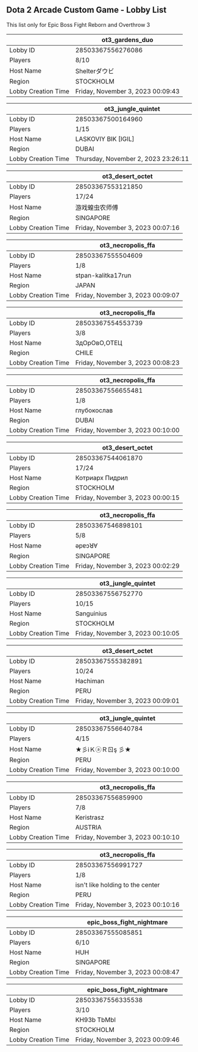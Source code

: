 ## Dota 2 Arcade Custom Game - Lobby List

This list only for Epic Boss Fight Reborn and Overthrow 3

|  | ot3_gardens_duo |
| ------ | ------ |
| Lobby ID | 28503367556276086 |
| Players | 8/10 |
| Host Name | Shelterダウビ |
| Region | STOCKHOLM |
| Lobby Creation Time | Friday, November 3, 2023 00:09:43 |


|  | ot3_jungle_quintet |
| ------ | ------ |
| Lobby ID | 28503367500164960 |
| Players | 1/15 |
| Host Name | LASKOVIY BIK [IGIL] |
| Region | DUBAI |
| Lobby Creation Time | Thursday, November 2, 2023 23:26:11 |


|  | ot3_desert_octet |
| ------ | ------ |
| Lobby ID | 28503367553121850 |
| Players | 17/24 |
| Host Name | 游戏蝗虫农师傅 |
| Region | SINGAPORE |
| Lobby Creation Time | Friday, November 3, 2023 00:07:16 |


|  | ot3_necropolis_ffa |
| ------ | ------ |
| Lobby ID | 28503367555504609 |
| Players | 1/8 |
| Host Name | stpan-kalitka17run |
| Region | JAPAN |
| Lobby Creation Time | Friday, November 3, 2023 00:09:07 |


|  | ot3_necropolis_ffa |
| ------ | ------ |
| Lobby ID | 28503367554553739 |
| Players | 3/8 |
| Host Name | ЗдOрOвO,ОТЕЦ |
| Region | CHILE |
| Lobby Creation Time | Friday, November 3, 2023 00:08:23 |


|  | ot3_necropolis_ffa |
| ------ | ------ |
| Lobby ID | 28503367556655481 |
| Players | 1/8 |
| Host Name | глубокослав |
| Region | DUBAI |
| Lobby Creation Time | Friday, November 3, 2023 00:10:00 |


|  | ot3_desert_octet |
| ------ | ------ |
| Lobby ID | 28503367544061870 |
| Players | 17/24 |
| Host Name | Котриарх Пидрил |
| Region | STOCKHOLM |
| Lobby Creation Time | Friday, November 3, 2023 00:00:15 |


|  | ot3_necropolis_ffa |
| ------ | ------ |
| Lobby ID | 28503367546898101 |
| Players | 5/8 |
| Host Name | ǝpɐɔꓤⱯ |
| Region | SINGAPORE |
| Lobby Creation Time | Friday, November 3, 2023 00:02:29 |


|  | ot3_jungle_quintet |
| ------ | ------ |
| Lobby ID | 28503367556752770 |
| Players | 10/15 |
| Host Name | Sanguinius |
| Region | STOCKHOLM |
| Lobby Creation Time | Friday, November 3, 2023 00:10:05 |


|  | ot3_desert_octet |
| ------ | ------ |
| Lobby ID | 28503367555382891 |
| Players | 10/24 |
| Host Name | Hachiman |
| Region | PERU |
| Lobby Creation Time | Friday, November 3, 2023 00:09:01 |


|  | ot3_jungle_quintet |
| ------ | ------ |
| Lobby ID | 28503367556640784 |
| Players | 4/15 |
| Host Name | ★彡iＫⓐＲㄖş 彡★ |
| Region | PERU |
| Lobby Creation Time | Friday, November 3, 2023 00:10:00 |


|  | ot3_necropolis_ffa |
| ------ | ------ |
| Lobby ID | 28503367556859900 |
| Players | 7/8 |
| Host Name | Keristrasz |
| Region | AUSTRIA |
| Lobby Creation Time | Friday, November 3, 2023 00:10:10 |


|  | ot3_necropolis_ffa |
| ------ | ------ |
| Lobby ID | 28503367556991727 |
| Players | 1/8 |
| Host Name | isn't like holding to the center |
| Region | PERU |
| Lobby Creation Time | Friday, November 3, 2023 00:10:16 |


|  | epic_boss_fight_nightmare |
| ------ | ------ |
| Lobby ID | 28503367555085851 |
| Players | 6/10 |
| Host Name | HUH |
| Region | SINGAPORE |
| Lobby Creation Time | Friday, November 3, 2023 00:08:47 |


|  | epic_boss_fight_nightmare |
| ------ | ------ |
| Lobby ID | 28503367556335538 |
| Players | 3/10 |
| Host Name | KH93b TbMbl |
| Region | STOCKHOLM |
| Lobby Creation Time | Friday, November 3, 2023 00:09:46 |


